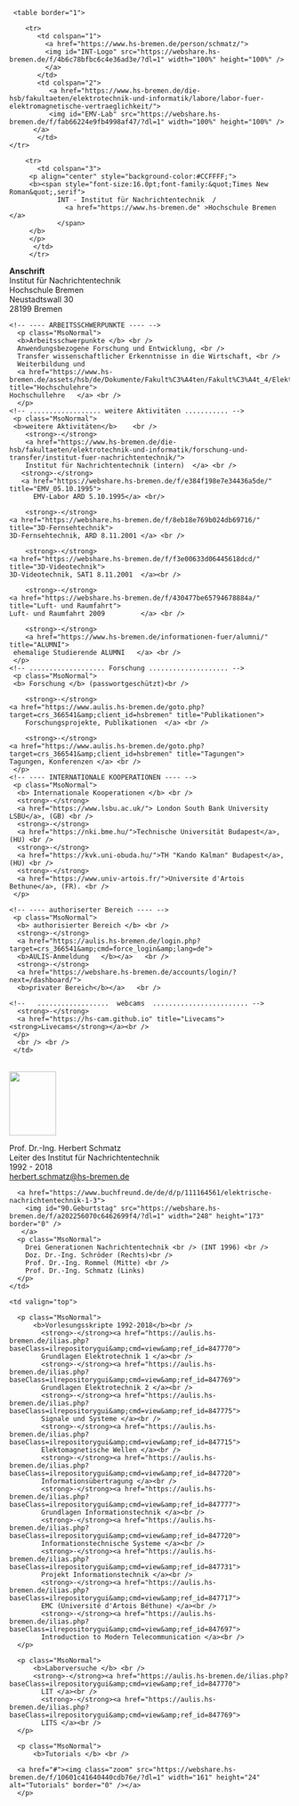 
<html lang="de-DE">
  <head>
   <meta charset="utf-8" />
   <meta name="description" content="" />
   <meta name="keywords" content="HTML, Metatags" />
   <meta name="H.S." content="gp" />
  </head>

  <body>

  <style type="text/css"> <!--
  a:hover .zoom {filter='()';}
  a:link .zoom {width:164px; height: 109px;}
  a:hover .zoom {width:822px; height: 545px;}
  --> 
  </style> 

   <span id="Anfang"></span>
    <meta http-equiv="Refresh" content="1000; URL=https://bremerhaven.panomax.com" />


     <table border="1">
<!--
       <tr>
           <td colspan="1"> 
             <img id="Leiste" src="https://webshare.hs-bremen.de/f/f35e2dfef31f4e1cab04/?dl=1" width="100%" height="0" /> 
           </td>

           <td colspan="1"> 
             <img id="Leiste" src="https://webshare.hs-bremen.de/f/f35e2dfef31f4e1cab04/?dl=1" width="100%" height="0" /> 
           </td>
          <td colspan="1"> 
             <img id="Leiste" src="https://webshare.hs-bremen.de/f/f35e2dfef31f4e1cab04/?dl=1" width="100%" height="0" /> 
           </td>
        </tr>
-->
        <tr>
           <td colspan="1">   
             <a href="https://www.hs-bremen.de/person/schmatz/">
             <img id="INT-Logo" src="https://webshare.hs-bremen.de/f/4b6c78bfbc6c4e36ad3e/?dl=1" width="100%" height="100%" />  
             </a>
           </td>   
           <td colspan="2"> 
              <a href="https://www.hs-bremen.de/die-hsb/fakultaeten/elektrotechnik-und-informatik/labore/labor-fuer-elektromagnetische-vertraeglichkeit/">
              <img id="EMV-Lab" src="https://webshare.hs-bremen.de/f/fab66224e9fb4998af47/?dl=1" width="100%" height="100%" />  
	      </a>
           </td>
  	</tr>
<!--
        <tr>
           <td colspan="3"> 
             <img id="Leiste" src="https://webshare.hs-bremen.de/f/f35e2dfef31f4e1cab04/?dl=1"  width="100%" height="1" /> 
           </td>
        </tr>
-->
        <tr>
           <td colspan="3">
	     <p align="center" style="background-color:#CCFFFF;">  
	     <b><span style="font-size:16.0pt;font-family:&quot;Times New Roman&quot;,serif">
                INT - Institut für Nachrichtentechnik  / 
                  <a href="https://www.hs-bremen.de" >Hochschule Bremen </a>  
                </span>
	     </b>	
	     </p>
          </td>
         </tr>


 <tr>   <!-- .................... INHALT ................ -->
   <!-- ................  Spalte 1  ..................... -->
     <!-- ---- ANSCHRIFT ---- -->
   <td valign="top">
<!--
      <img id="Leiste" src="https://webshare.hs-bremen.de/f/f35e2dfef31f4e1cab04/?dl=1"  width="100%" height="1" /> 
-->
       <p class="MsoNormal">
        <b>Anschrift </b>   <br />
           Institut für Nachrichtentechnik<br />
           Hochschule Bremen <br />
           Neustadtswall 30  <br />
           28199 Bremen      <br />
       </p>


    <!-- ---- ARBEITSSCHWERPUNKTE ---- -->
      <p class="MsoNormal">
      <b>Arbeitsschwerpunkte </b> <br />
      Anwendungsbezogene Forschung und Entwicklung, <br />
      Transfer wissenschaftlicher Erkenntnisse in die Wirtschaft, <br />
      Weiterbildung und 
      <a href="https://www.hs-bremen.de/assets/hsb/de/Dokumente/Fakult%C3%A4ten/Fakult%C3%A4t_4/Elektrotechnik/Modulhandbuch/Modulhandbuch_ET_ISTAP_2016.pdf" title="Hochschulehre">
	Hochschullehre	 </a> <br />
      </p>
    <!-- .................. weitere Aktivitäten ........... -->
     <p class="MsoNormal">     
     <b>weitere Aktivitäten</b>    <br />
        <strong>-</strong>
        <a href="https://www.hs-bremen.de/die-hsb/fakultaeten/elektrotechnik-und-informatik/forschung-und-transfer/institut-fuer-nachrichtentechnik/">
        Institut für Nachrichtentechnik (intern)  </a> <br />
       <strong>-</strong>
       <a href="https://webshare.hs-bremen.de/f/e384f198e7e34436a5de/" title="EMV_05.10.1995">
          EMV-Labor ARD 5.10.1995</a> <br/>
   
        <strong>-</strong>
	<a href="https://webshare.hs-bremen.de/f/8eb18e769b024db69716/" title="3D-Fernsehtechnik">
	3D-Fernsehtechnik, ARD 8.11.2001 </a> <br />
	
        <strong>-</strong>
	<a href="https://webshare.hs-bremen.de/f/f3e00633d06445618dcd/" title="3D-Videotechnik">
	3D-Videotechnik, SAT1 8.11.2001  </a><br />

        <strong>-</strong>
	<a href="https://webshare.hs-bremen.de/f/430477be65794678884a/" title="Luft- und Raumfahrt">
	Luft- und Raumfahrt 2009         </a> <br />

        <strong>-</strong>  
        <a href="https://www.hs-bremen.de/informationen-fuer/alumni/" title="ALUMNI">
	 ehemalige Studierende ALUMNI	</a> <br />
     </p>
    <!-- ................... Forschung .................... -->
     <p class="MsoNormal">
     <b> Forschung </b> (passwortgeschützt)<br />
  
        <strong>-</strong>
	<a href="https://www.aulis.hs-bremen.de/goto.php?target=crs_366541&amp;client_id=hsbremen" title="Publikationen">
        Forschungsprojekte, Publikationen  </a> <br />
   
        <strong>-</strong>
	<a href="https://www.aulis.hs-bremen.de/goto.php?target=crs_366541&amp;client_id=hsbremen" title="Tagungen">
	Tagungen, Konferenzen </a> <br />
     </p>
    <!-- ---- INTERNATIONALE KOOPERATIONEN ---- -->
     <p class="MsoNormal">  
      <b> Internationale Kooperationen </b> <br />
      <strong>-</strong>
      <a href="https://www.lsbu.ac.uk/"> London South Bank University LSBU</a>, (GB) <br />
      <strong>-</strong>
      <a href="https://nki.bme.hu/">Technische Universität Budapest</a>, (HU) <br />
      <strong>-</strong>
      <a href="https://kvk.uni-obuda.hu/">TH "Kando Kalman" Budapest</a>, (HU) <br />
      <strong>-</strong>
      <a href="https://www.univ-artois.fr/">Universite d'Artois Bethune</a>, (FR). <br />
     </p>

    <!-- ---- authoriserter Bereich ---- --> 
     <p class="MsoNormal">  
      <b> authorisierter Bereich </b> <br />
      <strong>-</strong>
      <a href="https://aulis.hs-bremen.de/login.php?target=crs_366541&amp;cmd=force_login&amp;lang=de">
      <b>AULIS-Anmeldung   </b></a>   <br />
      <strong>-</strong>
      <a href="https://webshare.hs-bremen.de/accounts/login/?next=/dashboard/">
      <b>privater Bereich</b></a>   <br />

    <!--   ..................  webcams  ........................ -->
      <strong>-</strong>
      <a href="https://hs-cam.github.io" title="Livecams"><strong>Livecams</strong></a><br />
     </p>
      <br /> <br />
     </td>

<!-- ........................ Spalte 2 ..................... -->
        
   <td valign="top">
<!--
      <img id="Leiste" src="https://webshare.hs-bremen.de/f/f35e2dfef31f4e1cab04/?dl=1" width="100%" height="1" /> 
-->      <br />
      <a href="mailto:herbert.schmatz@hs-bremen.de">
      <img id="Prof. Dr. Schmatz" src="https://webshare.hs-bremen.de/f/0ec3960e76d544dd9b80/?dl=1" width="84" height="115" border="0" />
     </a>
     <p class="MsoNormal">
        Prof. Dr.-Ing. Herbert Schmatz   <br />
        Leiter des Institut für Nachrichtentechnik <br /> 1992 - 2018 <br />
        <a href="mailto:herbert.schmatz@hs-bremen.de" title="E-Mail senden">
         herbert.schmatz@hs-bremen.de </a>
      </p>  

      <a href="https://www.buchfreund.de/de/d/p/111164561/elektrische-nachrichtentechnik-1-3">
        <img id="90.Geburtstag" src="https://webshare.hs-bremen.de/f/a202256070c6462699f4/?dl=1" width="248" height="173" border="0" />
       </a>
      <p class="MsoNormal">
        Drei Generationen Nachrichtentechnik <br /> (INT 1996) <br />
        Doz. Dr.-Ing. Schröder (Rechts)<br />
        Prof. Dr.-Ing. Rommel (Mitte) <br />
        Prof. Dr.-Ing. Schmatz (Links)
      </p>
    </td>

<!-- ........................ Spalte 3 ................... -->
    <td valign="top">
<!-- 
      <img id="Leiste" src="https://webshare.hs-bremen.de/f/f35e2dfef31f4e1cab04/?dl=1" width="100%" height="1" />  
-->
      <p class="MsoNormal">
          <b>Vorlesungsskripte 1992-2018</b><br />
            <strong>-</strong><a href="https://aulis.hs-bremen.de/ilias.php?baseClass=ilrepositorygui&amp;cmd=view&amp;ref_id=847770"> 
            Grundlagen Elektrotechnik 1 </a><br />
            <strong>-</strong><a href="https://aulis.hs-bremen.de/ilias.php?baseClass=ilrepositorygui&amp;cmd=view&amp;ref_id=847769"> 
            Grundlagen Elektrotechnik 2 </a><br />
            <strong>-</strong><a href="https://aulis.hs-bremen.de/ilias.php?baseClass=ilrepositorygui&amp;cmd=view&amp;ref_id=847775"> 
            Signale und Systeme </a><br />
            <strong>-</strong><a href="https://aulis.hs-bremen.de/ilias.php?baseClass=ilrepositorygui&amp;cmd=view&amp;ref_id=847715"> 
            Elektomagnetische Wellen </a><br />
            <strong>-</strong><a href="https://aulis.hs-bremen.de/ilias.php?baseClass=ilrepositorygui&amp;cmd=view&amp;ref_id=847720"> 
            Informationsübertragung </a><br />
            <strong>-</strong><a href="https://aulis.hs-bremen.de/ilias.php?baseClass=ilrepositorygui&amp;cmd=view&amp;ref_id=847777"> 
            Grundlagen Informationstechnik </a><br />
            <strong>-</strong><a href="https://aulis.hs-bremen.de/ilias.php?baseClass=ilrepositorygui&amp;cmd=view&amp;ref_id=847720"> 
            Informationstechnische Systeme </a><br />
            <strong>-</strong><a href="https://aulis.hs-bremen.de/ilias.php?baseClass=ilrepositorygui&amp;cmd=view&amp;ref_id=847731"> 
            Projekt Informationstechnik </a><br />
            <strong>-</strong><a href="https://aulis.hs-bremen.de/ilias.php?baseClass=ilrepositorygui&amp;cmd=view&amp;ref_id=847717"> 
            EMC (Université d'Artois Béthune) </a><br />
            <strong>-</strong><a href="https://aulis.hs-bremen.de/ilias.php?baseClass=ilrepositorygui&amp;cmd=view&amp;ref_id=847697"> 
            Introduction to Modern Telecommunication </a><br />
      </p> 

      <p class="MsoNormal">
          <b>Laborversuche </b> <br />
          <strong>-</strong><a href="https://aulis.hs-bremen.de/ilias.php?baseClass=ilrepositorygui&amp;cmd=view&amp;ref_id=847770"> 
            LIT </a><br />
            <strong>-</strong><a href="https://aulis.hs-bremen.de/ilias.php?baseClass=ilrepositorygui&amp;cmd=view&amp;ref_id=847769"> 
            LITS </a><br />
      </p> 

      <p class="MsoNormal">
          <b>Tutorials </b> <br />
      
      <a href="#"><img class="zoom" src="https://webshare.hs-bremen.de/f/10601c41640440cdb76e/?dl=1" width="161" height="24" alt="Tutorials" border="0" /></a>
      </p> 

   </td>
  </tr>

</table>



  </body>
</html>

